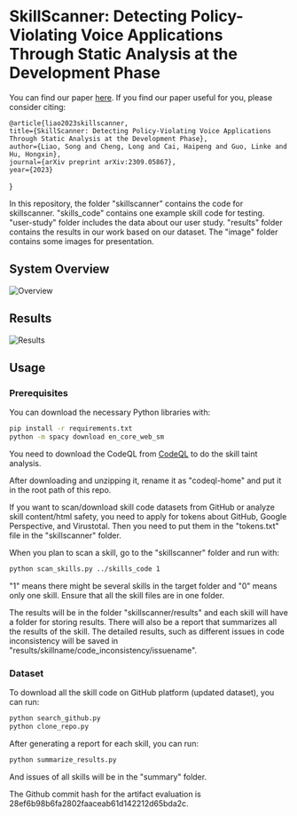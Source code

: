 # SkillScanner: Detecting Policy-Violating Voice Applications Through Static Analysis at the Development Phase

You can find our paper [here](https://arxiv.org/pdf/2309.05867.pdf). If you find our paper useful for you, please consider citing:


    @article{liao2023skillscanner,
    title={SkillScanner: Detecting Policy-Violating Voice Applications Through Static Analysis at the Development Phase},
    author={Liao, Song and Cheng, Long and Cai, Haipeng and Guo, Linke and Hu, Hongxin},
    journal={arXiv preprint arXiv:2309.05867},
    year={2023}
}

In this repository, the folder "skillscanner" contains the code for skillscanner. "skills_code" contains one example skill code for testing. "user-study" folder includes the data about our user study. "results" folder contains the results in our work based on our dataset. The "image" folder contains some images for presentation.





## System Overview
![Overview](https://github.com/CUSecLab/SkillScanner/blob/main/image/system_overview.png)
## Results
![Results](https://github.com/CUSecLab/SkillScanner/blob/main/image/Results.png)

## Usage

### Prerequisites

You can download the necessary Python libraries with:

```bash
pip install -r requirements.txt
python -m spacy download en_core_web_sm
```

You need to download the CodeQL from [CodeQL](https://github.com/github/codeql-action/releases) to do the skill taint analysis.

After downloading and unzipping it, rename it as "codeql-home" and put it in the root path of this repo.

If you want to scan/download skill code datasets from GitHub or analyze skill content/html safety, you need to apply for tokens about GitHub, Google Perspective, and Virustotal. Then you need to put them in the "tokens.txt" file in the "skillscanner" folder.

When you plan to scan a skill, go to the "skillscanner" folder and run with: 


```bash
python scan_skills.py ../skills_code 1
```

"1" means there might be several skills in the target folder and "0" means only one skill. Ensure that all the skill files are in one folder.

The results will be in the folder "skillscanner/results" and each skill will have a folder for storing results. There will also be a report that summarizes all the results of the skill. The detailed results, such as different issues in code inconsistency will be saved in "results/skillname/code_inconsistency/issuename".


### Dataset

To download all the skill code on GitHub platform (updated dataset), you can run:

```bash
python search_github.py
python clone_repo.py
```

After generating a report for each skill, you can run:


```bash
python summarize_results.py
```

And issues of all skills will be in the "summary" folder.

The Github commit hash for the artifact evaluation is 28ef6b98b6fa2802faaceab61d142212d65bda2c.
